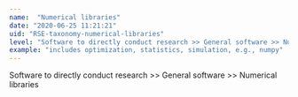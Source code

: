 ```yaml
---
name:  "Numerical libraries"
date: "2020-06-25 11:21:21"
uid: "RSE-taxonomy-numerical-libraries"
level: "Software to directly conduct research >> General software >> Numerical libraries"
example: "includes optimization, statistics, simulation, e.g., numpy" 
---
```


Software to directly conduct research >> General software >> Numerical libraries